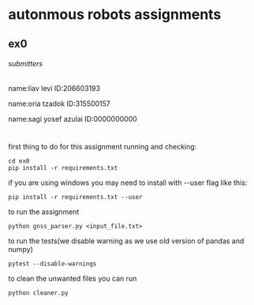 # autonmous robots assignments
## ex0
<h6>submitters</h6>
<p>name:liav levi ID:206603193</p>
<p>name:oria tzadok ID:315500157</p>
<p>name:sagi yosef azulai ID:0000000000</p>

#
<p> first thing to do for this assignment running and checking: </p>


~~~
cd ex0 
pip install -r requirements.txt 
~~~

<p> if you are using windows you may need to install with --user flag like this:</p>

~~~
pip install -r requirements.txt --user
~~~

<p> to run the assignment</p>

~~~
python gnss_parser.py <input_file.txt>
~~~

<p> to run the tests(we disable warning as we use old version of pandas and numpy)</p>

~~~
pytest --disable-warnings
~~~


<p> to clean the unwanted files you can run</p>

~~~
python cleaner.py
~~~